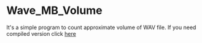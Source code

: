 # Wave_MB_Volume
It's a simple program to count approximate volume of WAV file.
If you need compiled version click 
[here](https://soft-programmers.ml/data/WaveSize.exe)
